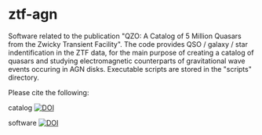 # ztf-agn

Software related to the publication "QZO: A Catalog of 5 Million Quasars from the Zwicky Transient Facility". The code provides QSO / galaxy / star indentification in the ZTF data, for the main purpose of creating a catalog of quasars and studying electromagnetic counterparts of gravitational wave events occuring in AGN disks. Executable scripts are stored in the "scripts" directory.

Please cite the following:

catalog    [![DOI](https://zenodo.org/badge/DOI/10.5281/zenodo.16410988.svg)](https://doi.org/10.5281/zenodo.16410988)

software   [![DOI](https://zenodo.org/badge/DOI/10.5281/zenodo.16535608.svg)](https://doi.org/10.5281/zenodo.16535608)

